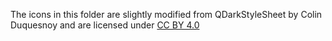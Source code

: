 The icons in this folder are slightly modified from QDarkStyleSheet 
by Colin Duquesnoy and are licensed under 
[CC BY 4.0](https://creativecommons.org/licenses/by/4.0/)
